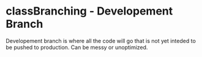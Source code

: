 # classBranching - Developement Branch
Developement branch is where all the code will go that is not yet inteded to be pushed to production. Can be messy or unoptimized.